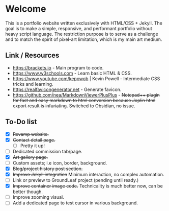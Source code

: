# Welcome
This is a portfolio website written exclusively with HTML/CSS + Jekyll. The goal is to make a simple, responsive, and performant portfolio without heavy script language. The restriction purpose is to serve as a challenge and to match the spirit of pixel-art limitation, which is my main art medium.

## Link / Resources
- https://brackets.io - Main program to code.
- https://www.w3schools.com - Learn basic HTML & CSS.
- https://www.youtube.com/kepowob | Kevin Powell - Intermediate CSS tricks and learning.
- https://realfavicongenerator.net - Generate favicon.
- https://github.com/nea/MarkdownViewerPlusPlus - ~~Notepad++ plugin for fast and easy markdown to html conversion because Joplin html export result is infuriating.~~ Switched to Obsidian, no issue.

## To-Do list
- [x] ~~Revamp website.~~
- [x] ~~Contact detail page.~~
  - [ ] Pretty it up!
- [ ] Dedicated commission tab/page.
- [x] ~~Art gallery page.~~
- [ ] Custom assets; i.e icon, border, background.
- [x] ~~Blog/project history post section.~~
- [x] ~~Improve Jekyll integration~~ Minimum interaction, no complex automation.
- [ ] Link or preview to GroundLeaf project (pending until ready.)
- [x] ~~Improve container image code.~~ Technicality is much better now, can be better though.
- [ ] Improve zooming visual.
- [ ] Add a dedicated page to test cursor in various background.